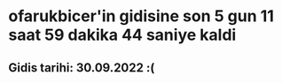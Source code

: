 # ofarukbicer'in gidisine son 5 gun 11 saat 59 dakika 44 saniye kaldi

## Gidis tarihi: 30.09.2022 :(